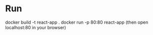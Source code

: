 # Run 
docker build -t react-app .
docker run -p 80:80 react-app
(then open localhost:80 in your browser)
